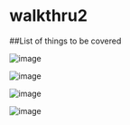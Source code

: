 # walkthru2

##List of things to be covered

![image](https://github.com/fastai-study-live-coding/walkthru2/assets/43887344/a6186fef-13ae-4e1a-a010-8a00c389eaf0)

![image](https://github.com/fastai-study-live-coding/walkthru2/assets/43887344/8f090bfd-d9fa-4015-805a-c31c0a299147)

![image](https://github.com/fastai-study-live-coding/walkthru2/assets/43887344/dd269296-3974-4433-8d65-bec3ff75fccb)

![image](https://github.com/fastai-study-live-coding/walkthru2/assets/43887344/a791cbed-0ea4-462c-82a3-2eabe79cba59)



